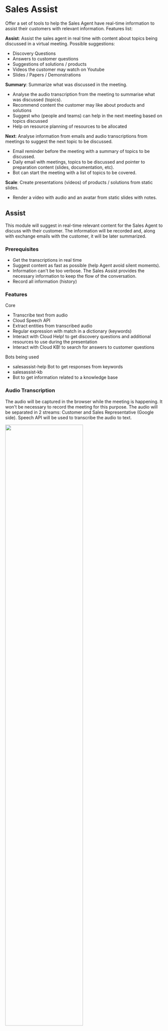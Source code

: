 # Sales Assist
Offer a set of tools to help the Sales Agent have real-time information to assist their customers with relevant information. Features list:  

**Assist**: Assist the sales agent in real time with content about topics being discussed in a virtual meeting. Possible suggestions:
- Discovery Questions
- Answers to customer questions
- Suggestions of solutions / products
- Videos the customer may watch on Youtube
- Slides / Papers / Demonstrations  

**Summary**: Summarize what was discussed in the meeting.
- Analyse the audio transcription from the meeting to summarise what was discussed (topics).
- Recommend content the customer may like about products and solutions
- Suggest who (people and teams) can help in the next meeting based on topics discussed
- Help on resource planning of resources to be allocated

**Next**: Analyse information from emails and audio transcriptions from meetings to suggest the next topic to be discussed.
- Email reminder before the meeting with a summary of topics to be discussed.
- Daily email with meetings, topics to be discussed and pointer to preparation content (slides, documentation, etc).
- Bot can start the meeting with a list of topics to be covered.

**Scale**: Create presentations (videos) of products / solutions from static slides.
- Render a vídeo with audio and an avatar from static slides with notes.


## Assist
This module will suggest in real-time relevant content for the Sales Agent to discuss with their customer. The information will be recorded and, along with exchange emails with the customer, it will be later summarized.  

### Prerequisites
- Get the transcriptions in real time
- Suggest content as fast as possible (help Agent avoid silent moments).
- Information can't be too verbose. The Sales Assist provides the necessary information to keep the flow of the conversation.
- Record all information (history)

### Features
Core
- Transcribe text from audio
 - Cloud Speech API
- Extract entities from transcribed audio
 - Regular expression with match in a dictionary (keywords)
- Interact with Cloud Help! to get discovery questions and additional resources to use during the presentation
- Interact with Cloud KB! to search for answers to customer questions

Bots being used
- salesassist-help
Bot to get responses from keywords
- salesassist-kb
 - Bot to get information related to a knowledge base


### Audio Transcription

The audio will be captured in the browser while the meeting is happening. It won't be necessary to record the meeting for this purpose. The audio will be separated in 2 streams: Customer and Sales Representative (Google side). Speech API will be used to transcribe the audio to text.

<img src="https://drive.google.com/uc?export=view&id=1xjw8-umCMNclJL5yeYMVIJZrF383mYDP" width="70%">


### Intent Matching
After the audio is transcribed to text, we will search for words from our dictionary of Cloud Products / Solutions and complete phrases from the customer. If a match is found, it will be sended to Dialogflow agent. The response is presented to the customer, as demonstrated in the following diagram. 

<img src="https://drive.google.com/uc?export=view&id=1k9Lp8924GEQ8cfW_vRL2MzI7-BB3bpHu" width="70%">

Speech API with authentication:  
[1] [An architecture for production-ready live audio transcription using Speech-to-Text](https://cloud.google.com/solutions/media-entertainment/architecture-for-production-ready-live-transcription-using-speech-to-text)  
[2] [Implementing production-ready live audio transcription using Speech-to-Text (Tutorial)](https://cloud.google.com/solutions/media-entertainment/architecture-for-production-ready-live-transcription-tutorial)